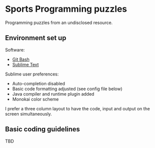 # Sports Programming puzzles

Programming puzzles from an undisclosed resource.

## Environment set up

Software:

- [Git Bash](https://gitforwindows.org/)
- [Sublime Text](https://www.sublimetext.com/)

Sublime user preferences:

- Auto-completion disabled
- Basic code formatting adjusted (see config file below)
- Java compiler and runtime plugin added
- Monokai color scheme

I prefer a three column layout to have the code, input and output on the screen simultaneously.

## Basic coding guidelines

TBD 